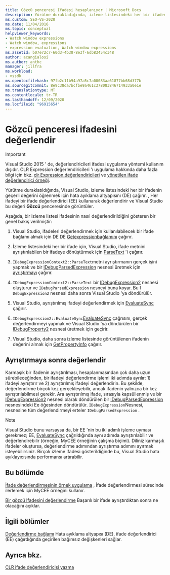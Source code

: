 ```yaml
---
title: Gözcü penceresi Ifadesi hesaplanıyor | Microsoft Docs
description: Yürütme durakladığında, izleme listesindeki her bir ifadenin geçerli değerini öğrenmek için Visual Studio 'Nun hata ayıklama altyapısını nasıl çağırdığı hakkında bilgi edinin.
ms.custom: SEO-VS-2020
ms.date: 11/04/2016
ms.topic: conceptual
helpviewer_keywords:
- Watch window expressions
- Watch window, expressions
- expression evaluation, Watch window expressions
ms.assetid: b07e72c7-60d3-4b30-8e3f-6db83454c348
author: acangialosi
ms.author: anthc
manager: jillfra
ms.workload:
- vssdk
ms.openlocfilehash: 97fb2c11b94a97a5c7a00083aa61877bb68d377b
ms.sourcegitcommit: 8e9c38da7bcfbe9a461c378083846714933a0e1e
ms.translationtype: MT
ms.contentlocale: tr-TR
ms.lasthandoff: 12/09/2020
ms.locfileid: "96915654"
---
```

# <a name="evaluate-a-watch-window-expression"></a>Gözcü penceresi ifadesini değerlendir
> [!IMPORTANT]
> Visual Studio 2015 ' de, değerlendiricileri ifadesi uygulama yöntemi kullanım dışıdır. CLR Expression değerlendiricileri 'ı uygulama hakkında daha fazla bilgi için bkz. [clr Expression değerlendiricileri](https://github.com/Microsoft/ConcordExtensibilitySamples/wiki/CLR-Expression-Evaluators) ve [yönetilen ifade değerlendirici örneği](https://github.com/Microsoft/ConcordExtensibilitySamples/wiki/Managed-Expression-Evaluator-Sample).

 Yürütme duraklatıldığında, Visual Studio, izleme listesindeki her bir ifadenin geçerli değerini öğrenmek için hata ayıklama altyapısını (DE) çağırır. , Her ifadeyi bir ifade değerlendirici (EE) kullanarak değerlendirir ve Visual Studio bu değeri **Gözcü** penceresinde görüntüler.

 Aşağıda, bir izleme listesi ifadesinin nasıl değerlendirildiğini gösteren bir genel bakış verilmiştir:

1. Visual Studio, ifadeleri değerlendirmek için kullanılabilecek bir ifade bağlamı almak için DE DE [Getexpressionbağlamını](../../extensibility/debugger/reference/idebugstackframe2-getexpressioncontext.md) çağırır.

2. İzleme listesindeki her bir ifade için, Visual Studio, ifade metnini ayrıştırılabilen bir ifadeye dönüştürmek için [ParseText](../../extensibility/debugger/reference/idebugexpressioncontext2-parsetext.md) 'i çağırır.

3. `IDebugExpressionContext2::ParseText`metni ayrıştırmanın gerçek işini yapmak ve bir [IDebugParsedExpression](../../extensibility/debugger/reference/idebugparsedexpression.md) nesnesi üretmek için [ayrıştırmayı](../../extensibility/debugger/reference/idebugexpressionevaluator-parse.md) çağırır.

4. `IDebugExpressionContext2::ParseText` bir [IDebugExpression2](../../extensibility/debugger/reference/idebugexpression2.md) nesnesi oluşturur ve `IDebugParsedExpression` nesneyi buna koyar. Bu I `DebugExpression2` nesnesi daha sonra Visual Studio 'ya döndürülür.

5. Visual Studio, ayrıştırılmış ifadeyi değerlendirmek için [EvaluateSync](../../extensibility/debugger/reference/idebugexpression2-evaluatesync.md) çağırır.

6. `IDebugExpression2::EvaluateSync`[EvaluateSync](../../extensibility/debugger/reference/idebugparsedexpression-evaluatesync.md) çağrısını, gerçek değerlendirmeyi yapmak ve Visual Studio 'ya döndürülen bir [IDebugProperty2](../../extensibility/debugger/reference/idebugproperty2.md) nesnesi üretmek için geçirir.

7. Visual Studio, daha sonra izleme listesinde görüntülenen ifadenin değerini almak için [GetPropertyInfo](../../extensibility/debugger/reference/idebugproperty2-getpropertyinfo.md) çağırır.

## <a name="parse-then-evaluate"></a>Ayrıştırmaya sonra değerlendir
 Karmaşık bir ifadenin ayrıştırılması, hesaplanmasından çok daha uzun sürebileceğinden, bir ifadeyi değerlendirme işlemi iki adımda ayrılır: 1) ifadeyi ayrıştırır ve 2) ayrıştırılmış ifadeyi değerlendirin. Bu şekilde, değerlendirme birçok kez gerçekleşebilir, ancak ifadenin yalnızca bir kez ayrıştırılabilmesi gerekir. Ara ayrıştırılmış ifade, sırasıyla kapsüllenmiş ve bir [IDebugExpression2](../../extensibility/debugger/reference/idebugexpression2.md) nesnesi olarak döndürülen bir [IDebugParsedExpression](../../extensibility/debugger/reference/idebugparsedexpression.md) nesnesindeki Ee öğesinden döndürülür. `IDebugExpression`Nesnesi, nesnesine tüm değerlendirmeyi erteler `IDebugParsedExpression` .

> [!NOTE]
> Visual Studio bunu varsaysa da, bir EE 'nin bu iki adımlı işleme uyması gerekmez; EE, [EvaluateSync](../../extensibility/debugger/reference/idebugparsedexpression-evaluatesync.md) çağrıldığında aynı adımda ayrıştırılabilir ve değerlendirebilir (örneğin, MyCEE örneğinin çalışma biçimi). Diliniz karmaşık ifadeler oluştursa, değerlendirme adımından ayrıştırma adımını ayırmak isteyebilirsiniz. Birçok izleme ifadesi gösterildiğinde bu, Visual Studio hata ayıklayıcısında performansı artırabilir.

## <a name="in-this-section"></a>Bu bölümde
 [İfade değerlendirmesinin örnek uygulama](../../extensibility/debugger/sample-implementation-of-expression-evaluation.md) , İfade değerlendirmesi sürecinde ilerlemek için MyCEE örneğini kullanır.

 [Bir gözcü Ifadesini değerlendirme](../../extensibility/debugger/evaluating-a-watch-expression.md) Başarılı bir ifade ayrıştırdıktan sonra ne olacağını açıklar.

## <a name="related-sections"></a>İlgili bölümler
 [Değerlendirme bağlamı](../../extensibility/debugger/evaluation-context.md) Hata ayıklama altyapısı (DE), ifade değerlendirici (EE) çağırdığında geçirilen bağımsız değişkenleri sağlar.

## <a name="see-also"></a>Ayrıca bkz.
 [CLR ifade değerlendiricisi yazma](../../extensibility/debugger/writing-a-common-language-runtime-expression-evaluator.md)
